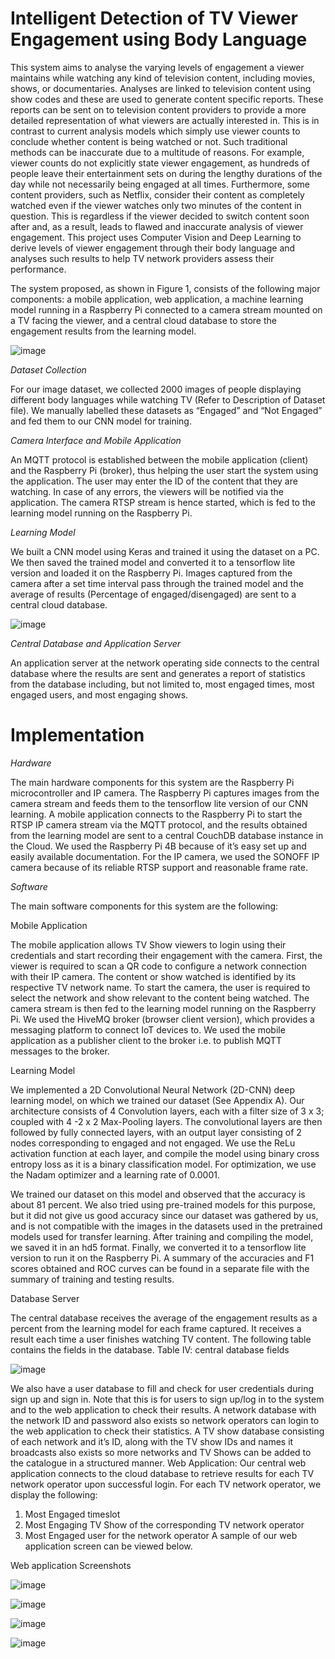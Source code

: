 # Intelligent Detection of TV Viewer Engagement using Body Language
This system aims to analyse the varying levels of engagement a viewer maintains while watching any kind of television content, including movies, shows, or documentaries. Analyses are linked to television content using show codes and these are used to generate content specific reports. These reports can be sent on to television content providers to provide a more detailed representation of what viewers are actually interested in. This is in contrast to current analysis models which simply use viewer counts to conclude whether content is being watched or not. Such traditional methods can be inaccurate due to a multitude of reasons. For example, viewer counts do not explicitly state viewer engagement, as hundreds of people leave their entertainment sets on during the lengthy durations of the day while not necessarily being engaged at all times. Furthermore, some content providers, such as Netflix, consider their content as completely watched even if the viewer watches only two minutes of the content in question. This is regardless if the viewer decided to switch content soon after and, as a result, leads to flawed and inaccurate analysis of viewer engagement. This project uses Computer Vision and Deep Learning to derive levels of viewer engagement through their body language and analyses such results to help TV network providers assess their performance. 

The system proposed, as shown in Figure 1, consists of the following major components: a mobile application, web application, a machine learning model running in a Raspberry Pi connected to a camera stream mounted on a TV facing the viewer, and a central cloud database to store the engagement results from the learning model. 

![image](https://user-images.githubusercontent.com/61798267/129786146-d14d1db8-b343-478a-9cfa-b97306f6ea4e.png)

_Dataset Collection_

For our image dataset, we collected 2000 images of people displaying different body languages while watching TV (Refer to Description of Dataset file). We manually labelled these datasets as “Engaged” and “Not Engaged” and fed them to our CNN model for training.


_Camera Interface and Mobile Application_

An MQTT protocol is established between the mobile application (client) and the Raspberry Pi (broker), thus helping the user start the system using the application. The user may enter the ID of the content that they are watching. In case of any errors, the viewers will be notified via the application. The camera RTSP stream is hence started, which is fed to the learning model running on the Raspberry Pi.

_Learning Model_

We built a CNN model using Keras and trained it using the dataset on a PC. We then saved the trained model and converted it to a tensorflow lite version and loaded it on the Raspberry Pi. Images captured from the camera after a set time interval pass  through the trained model and the average of results (Percentage of engaged/disengaged) are sent to a central cloud database. 

![image](https://user-images.githubusercontent.com/61798267/129789193-36bdaca3-fe69-4ac8-a4be-ea5a0a8bd86f.png)


_Central Database and Application Server_

An application server at the network operating side connects to the central database where the results are sent and generates a report of statistics from the database including, but not limited to, most engaged times, most engaged users, and most engaging shows. 

# Implementation

_Hardware_

The main hardware components for this system are the Raspberry Pi microcontroller and IP camera. The Raspberry Pi captures images from the camera stream and feeds them to the tensorflow lite version of our CNN learning. A mobile application connects to the Raspberry Pi to start the RTSP IP camera stream via the MQTT protocol, and the results obtained from the learning model are sent to a central CouchDB database instance in the Cloud.  We used the Raspberry Pi 4B because of it’s easy set up and easily available documentation. For the IP camera, we used the SONOFF IP camera because of its reliable RTSP support and reasonable frame rate.

_Software_ 

The main software components for this system are the following:

Mobile Application

The mobile application allows TV Show viewers to login using their credentials and start recording their engagement with the camera. First, the viewer is required to scan a QR code to configure a network connection with their IP camera. The content or show watched is identified by its respective TV network name. To start the camera, the user is required to select the network and show relevant to the content being watched. The camera stream is then fed to the learning model running on the Raspberry Pi. We used the HiveMQ broker (browser client version), which provides a messaging platform to connect IoT devices to. We used the mobile application as a publisher client to the broker i.e. to publish MQTT messages to the broker. 

Learning Model

We implemented a 2D Convolutional Neural Network (2D-CNN) deep learning model, on which we trained our dataset (See Appendix A). Our architecture consists of 4 
Convolution layers, each with a filter size of 3 x 3; coupled with 4 -2 x 2 Max-Pooling layers. The convolutional layers  are then followed by fully connected layers, with an output layer consisting of 2 nodes corresponding to engaged and not engaged. We use the ReLu activation function at each layer, and compile the model using binary cross entropy loss as it is a binary classification model. For optimization, we use the Nadam optimizer and a learning rate of 0.0001.

We trained our dataset on this model and observed that the accuracy is about 81 percent. We also tried using pre-trained models for this purpose, but it did not give us good accuracy since our dataset was gathered by us, and is not compatible with the images in the datasets used in the pretrained models used for transfer learning. After training and compiling the model, we saved it in an hd5 format. Finally, we converted it to a tensorflow lite version to run it on the Raspberry Pi. A summary of the accuracies and F1 scores obtained and ROC curves can be found in a separate file with the summary of training and testing results.

Database Server

The central database receives the average of the engagement results as a percent from the learning model for each frame captured. It receives a result each time a user finishes watching TV content. The following table contains the fields in the database.
Table IV: central database fields

![image](https://user-images.githubusercontent.com/61798267/129786927-a1bc2d6b-f8f7-4f92-9576-0a9a4c0246e4.png)

We also have a user database to fill and check for user credentials during sign up and sign in. Note that this is for users to sign up/log in to the system and to the web application to check their results. A network database with the network ID and password also exists so network operators can login to the web application to check their statistics. A TV show database consisting of each network and it’s ID, along with the TV show IDs and names it broadcasts also exists so more networks and TV Shows can be added to the catalogue in a structured manner.
Web Application: Our central web application connects to the cloud database to retrieve results for each TV network operator upon successful login. For each TV network operator, we display the following:
1. Most Engaged timeslot
2. Most Engaging TV Show of the corresponding TV network operator
3. Most Engaged user for the network operator 
A sample of our web application screen can be viewed below.

Web application Screenshots

![image](https://user-images.githubusercontent.com/61798267/129788169-223d8c6e-6626-43c3-b10a-9b2405ce60f1.png)

![image](https://user-images.githubusercontent.com/61798267/129788251-2df9e548-9f09-47ab-b742-1936e57be8ec.png)

![image](https://user-images.githubusercontent.com/61798267/129788308-e1083ed3-8ce2-4331-bce2-079932d9dfae.png)

![image](https://user-images.githubusercontent.com/61798267/129787058-2be571b2-8794-476e-9baa-82a8150c2610.png)






